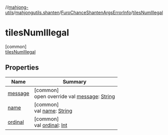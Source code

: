 //[mahjong-utils](../../../../index.md)/[mahjongutils.shanten](../../index.md)/[FuroChanceShantenArgsErrorInfo](../index.md)/[tilesNumIllegal](index.md)

# tilesNumIllegal

[common]\
[tilesNumIllegal](index.md)

## Properties

| Name | Summary |
|---|---|
| [message](../message.md) | [common]<br>open override val [message](../message.md): [String](https://kotlinlang.org/api/latest/jvm/stdlib/kotlin/-string/index.html) |
| [name](index.md#-372974862%2FProperties%2F1581026887) | [common]<br>val [name](index.md#-372974862%2FProperties%2F1581026887): [String](https://kotlinlang.org/api/latest/jvm/stdlib/kotlin/-string/index.html) |
| [ordinal](index.md#-739389684%2FProperties%2F1581026887) | [common]<br>val [ordinal](index.md#-739389684%2FProperties%2F1581026887): [Int](https://kotlinlang.org/api/latest/jvm/stdlib/kotlin/-int/index.html) |

